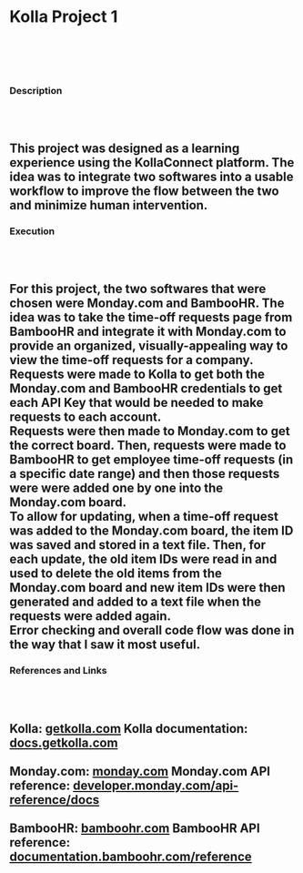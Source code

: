 # Kolla Project 1
<br><br>
---

### Description 
<br><br>
This project was designed as a learning experience using the KollaConnect platform. The idea was to integrate two softwares into a usable workflow to improve the flow between the two and minimize human intervention. 
---

### Execution 
<br><br>
For this project, the two softwares that were chosen were Monday.com and BambooHR. The idea was to take the time-off requests page from BambooHR and integrate it with Monday.com to provide an organized, visually-appealing way to view the time-off requests for a company. 
<br>
Requests were made to Kolla to get both the Monday.com and BambooHR credentials to get each API Key that would be needed to make requests to each account. 
<br>
Requests were then made to Monday.com to get the correct board. Then, requests were made to BambooHR to get employee time-off requests (in a specific date range) and then those requests were were added one by one into the Monday.com board. 
<br>
To allow for updating, when a time-off request was added to the Monday.com board, the item ID was saved and stored in a text file. Then, for each update, the old item IDs were read in and used to delete the old items from the Monday.com board and new item IDs were then generated and added to a text file when the requests were added again. 
<br>
Error checking and overall code flow was done in the way that I saw it most useful. 
--- 

### References and Links
<br><br>
Kolla: <a href="https://getkolla.com">getkolla.com</a>
Kolla documentation: <a href="https://docs.getkolla.com/kolla/">docs.getkolla.com</a>
<br><br>
Monday.com: <a href="https://monday.com">monday.com</a>
Monday.com API reference: <a href="https://developer.monday.com/api-reference/docs">developer.monday.com/api-reference/docs</a>
<br><br>
BambooHR: <a href="https://bamboohr.com">bamboohr.com</a>
BambooHR API reference: <a href="https://documentation.bamboohr.com/reference/">documentation.bamboohr.com/reference</a>
---
